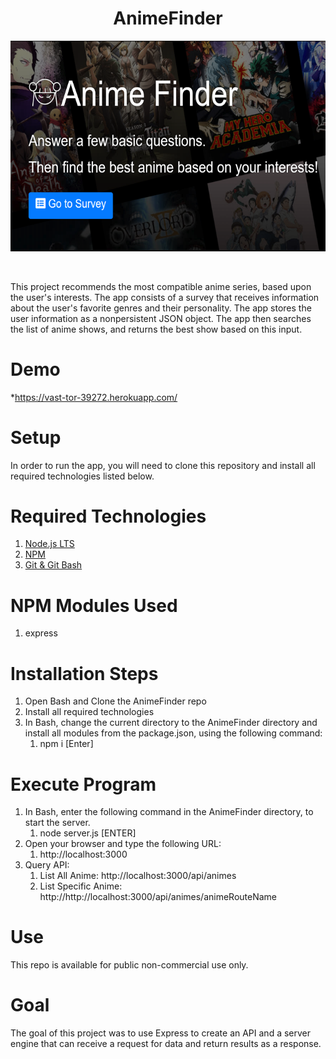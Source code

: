 <h1 align="center">AnimeFinder</h1>
<p align="center"><kbd><img src ="app/public/images/AnimeFinder.png" /></kbd></p><br/>

This project recommends the most compatible anime series, based upon the user's interests.  The app consists of a survey that receives information about the user's favorite genres and their personality.  The app stores the user information as a nonpersistent JSON object.  The app then searches the list of anime shows, and returns the best show based on this input.  
# Demo
*https://vast-tor-39272.herokuapp.com/<br/>
# Setup
In order to run the app, you will need to clone this repository and install all required technologies listed below.
# Required Technologies
1. [Node.js LTS](https://nodejs.org/en/)<br/>
2. [NPM](https://www.npmjs.com/get-npm)<br/>
3. [Git & Git Bash](https://git-scm.com/downloads)<br/>
# NPM Modules Used
1. express
# Installation Steps
1. Open Bash and Clone the AnimeFinder repo
2. Install all required technologies
3. In Bash, change the current directory to the AnimeFinder directory and install all modules from the package.json, using the following command:
    1. npm i [Enter]  
# Execute Program
1. In Bash, enter the following command in the AnimeFinder directory, to start the server.
    1. node server.js [ENTER]
2. Open your browser and type the following URL:
    1. http://localhost:3000
3. Query API:
    1. List All Anime: http://localhost:3000/api/animes
    2. List Specific Anime: http://http://localhost:3000/api/animes/animeRouteName
# Use
This repo is available for public non-commercial use only.
# Goal
The goal of this project was to use Express to create an API and a server engine that can receive a request for data and return results as a response.    
